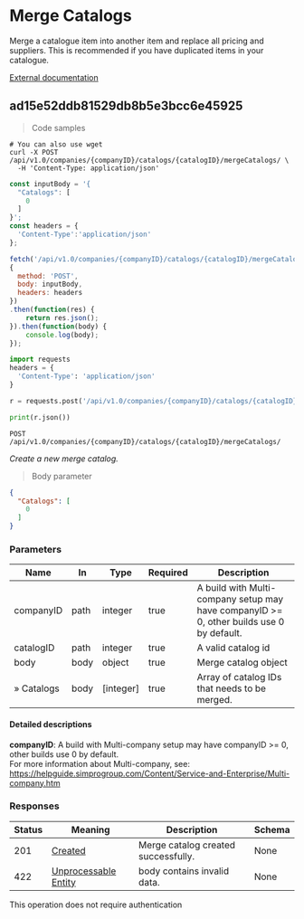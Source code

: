 # Merge Catalogs

Merge a catalogue item into another item and replace all pricing and suppliers. This is recommended if you have duplicated items in your catalogue.

<a href="https://helpguide.simprogroup.com/Content/Service-and-Enterprise/Catalogue-Overview.htm">External documentation</a>

## ad15e52ddb81529db8b5e3bcc6e45925

<a id="opIdad15e52ddb81529db8b5e3bcc6e45925"></a>

> Code samples

```shell
# You can also use wget
curl -X POST /api/v1.0/companies/{companyID}/catalogs/{catalogID}/mergeCatalogs/ \
  -H 'Content-Type: application/json'

```

```javascript
const inputBody = '{
  "Catalogs": [
    0
  ]
}';
const headers = {
  'Content-Type':'application/json'
};

fetch('/api/v1.0/companies/{companyID}/catalogs/{catalogID}/mergeCatalogs/',
{
  method: 'POST',
  body: inputBody,
  headers: headers
})
.then(function(res) {
    return res.json();
}).then(function(body) {
    console.log(body);
});

```

```python
import requests
headers = {
  'Content-Type': 'application/json'
}

r = requests.post('/api/v1.0/companies/{companyID}/catalogs/{catalogID}/mergeCatalogs/', headers = headers)

print(r.json())

```

`POST /api/v1.0/companies/{companyID}/catalogs/{catalogID}/mergeCatalogs/`

*Create a new merge catalog.*

> Body parameter

```json
{
  "Catalogs": [
    0
  ]
}
```

<h3 id="ad15e52ddb81529db8b5e3bcc6e45925-parameters">Parameters</h3>

|Name|In|Type|Required|Description|
|---|---|---|---|---|
|companyID|path|integer|true|A build with Multi-company setup may have companyID >= 0, other builds use 0 by default.<br />|
|catalogID|path|integer|true|A valid catalog id|
|body|body|object|true|Merge catalog object|
|» Catalogs|body|[integer]|true|Array of catalog IDs that needs to be merged.|

#### Detailed descriptions

**companyID**: A build with Multi-company setup may have companyID >= 0, other builds use 0 by default.<br />
For more information about Multi-company, see:<br />
https://helpguide.simprogroup.com/Content/Service-and-Enterprise/Multi-company.htm

<h3 id="ad15e52ddb81529db8b5e3bcc6e45925-responses">Responses</h3>

|Status|Meaning|Description|Schema|
|---|---|---|---|
|201|[Created](https://tools.ietf.org/html/rfc7231#section-6.3.2)|Merge catalog created successfully.|None|
|422|[Unprocessable Entity](https://tools.ietf.org/html/rfc2518#section-10.3)|body contains invalid data.|None|

<aside class="success">
This operation does not require authentication
</aside>